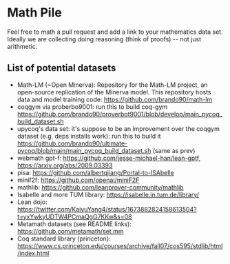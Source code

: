# Math Pile

Feel free to math a pull request and add a link to your mathematics data set. 
Ideally we are collecting doing reasoning (think of proofs) -- not just arithmetic. 

## List of potential datasets
- Math-LM (~Open Minerva): Repository for the Math-LM project, an open-source replication of the Minerva model. This repository hosts data and model training code: https://github.com/brando90/math-lm
- coqgym via proberbo9001: run this to build coq-gym https://github.com/brando90/proverbot9001/blob/develop/main_pycoq_build_dataset.sh
- upycoq's data set: it's suppose to be an improvement over the coqgym dataset (e.g. deps installs work): run this to build it https://github.com/brando90/ultimate-pycoq/blob/main/main_pycoq_build_dataset.sh (same as prev)
- webmath gpt-f: https://github.com/jesse-michael-han/lean-gptf, https://arxiv.org/abs/2009.03393
- pisa: https://github.com/albertqjiang/Portal-to-ISAbelle
- minif2f: https://github.com/openai/miniF2F
- mathlib: https://github.com/leanprover-community/mathlib
- Isabelle and more TUM library: https://isabelle.in.tum.de/library/
- Lean dojo: https://twitter.com/KaiyuYang4/status/1673882824158613504?t=yxYwkyUDTW4PCmaQgG7KKw&s=08
- Metamath datasets (see README links): https://github.com/metamath/set.mm
- Coq standard library (princeton): https://www.cs.princeton.edu/courses/archive/fall07/cos595/stdlib/html/index.html

